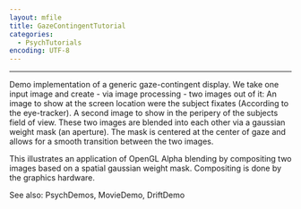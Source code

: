 ```yaml
---
layout: mfile
title: GazeContingentTutorial
categories:
  - PsychTutorials
encoding: UTF-8
---
```


----

Demo implementation of a generic gaze-contingent display.
We take one input image and create - via image processing - two images
out of it: An image to show at the screen location were the subject
fixates (According to the eye-tracker). A second image to show in the
peripery of the subjects field of view. These two images are blended into
each other via a gaussian weight mask (an aperture). The mask is centered
at the center of gaze and allows for a smooth transition between the two
images.

This illustrates an application of OpenGL Alpha blending by compositing
two images based on a spatial gaussian weight mask. Compositing is done
by the graphics hardware.

See also: PsychDemos, MovieDemo, DriftDemo